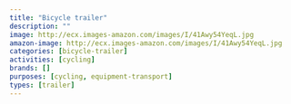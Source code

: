```yaml
---
title: "Bicycle trailer"
description: ""
image: http://ecx.images-amazon.com/images/I/41Awy54YeqL.jpg
amazon-image: http://ecx.images-amazon.com/images/I/41Awy54YeqL.jpg
categories: [bicycle-trailer]
activities: [cycling]
brands: []
purposes: [cycling, equipment-transport]
types: [trailer]
---
```


